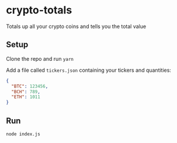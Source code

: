 # crypto-totals
Totals up all your crypto coins and tells you the total value

## Setup

Clone the repo and run `yarn`

Add a file called `tickers.json` containing your tickers and quantities:

```json
{
  "BTC": 123456,
  "BCH": 789,
  "ETH": 1011
}
```

## Run

```
node index.js
```